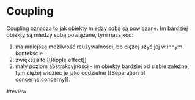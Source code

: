 # Coupling

Coupling oznacza to jak obiekty miedzy sobą są powiązane. Im bardziej obiekty są miedzy sobą powiązane, tym nasz kod:
1. ma mniejszą możliwość reużywalności, bo ciężej użyć jej w innym kontekście
2. zwiększa to [[Ripple effect]]
3. mały poziom abstrakcyjności - im obiekty bardziej od siebie zależne, tym ciężej widzieć je jako oddzielne [[Separation of concerns|concerny]].

#review
